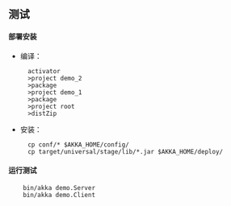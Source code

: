 ## 测试

#### 部署安装
+ 编译：
        
        activator
        >project demo_2
        >package
        >project demo_1
        >package
        >project root
        >distZip
        
+ 安装： 
        
        cp conf/* $AKKA_HOME/config/
        cp target/universal/stage/lib/*.jar $AKKA_HOME/deploy/
             
#### 运行测试

        bin/akka demo.Server
        bin/akka demo.Client           

